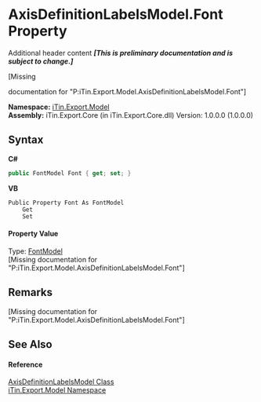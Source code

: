# AxisDefinitionLabelsModel.Font Property 
Additional header content _**\[This is preliminary documentation and is subject to change.\]**_

\[Missing <summary> documentation for "P:iTin.Export.Model.AxisDefinitionLabelsModel.Font"\]

**Namespace:**&nbsp;<a href="ef57ffcc-e95e-b212-5a46-9aa6f5a3511f">iTin.Export.Model</a><br />**Assembly:**&nbsp;iTin.Export.Core (in iTin.Export.Core.dll) Version: 1.0.0.0 (1.0.0.0)

## Syntax

**C#**<br />
``` C#
public FontModel Font { get; set; }
```

**VB**<br />
``` VB
Public Property Font As FontModel
	Get
	Set
```


#### Property Value
Type: <a href="f76e04fd-28ef-14a3-ac73-a21720926960">FontModel</a><br />\[Missing <value> documentation for "P:iTin.Export.Model.AxisDefinitionLabelsModel.Font"\]

## Remarks
\[Missing <remarks> documentation for "P:iTin.Export.Model.AxisDefinitionLabelsModel.Font"\]

## See Also


#### Reference
<a href="01baa1cf-fe80-d665-0a49-2a681d59453f">AxisDefinitionLabelsModel Class</a><br /><a href="ef57ffcc-e95e-b212-5a46-9aa6f5a3511f">iTin.Export.Model Namespace</a><br />
